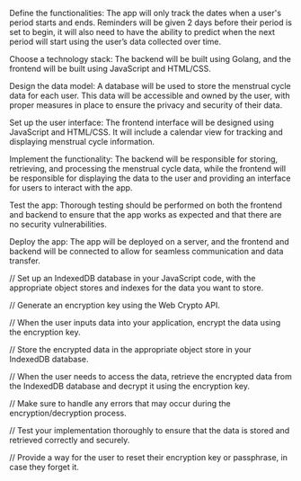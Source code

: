Define the functionalities: The app will only track the dates when a user's period starts and ends. Reminders will be given 2 days before their period is set to begin, it will also need to have the ability to predict when the next period will start using the user’s data collected over time.

Choose a technology stack: The backend will be built using Golang, and the frontend will be built using JavaScript and HTML/CSS.

Design the data model: A database will be used to store the menstrual cycle data for each user. This data will be accessible and owned by the user, with proper measures in place to ensure the privacy and security of their data.

Set up the user interface: The frontend interface will be designed using JavaScript and HTML/CSS. It will include a calendar view for tracking and displaying menstrual cycle information.

Implement the functionality: The backend will be responsible for storing, retrieving, and processing the menstrual cycle data, while the frontend will be responsible for displaying the data to the user and providing an interface for users to interact with the app.

Test the app: Thorough testing should be performed on both the frontend and backend to ensure that the app works as expected and that there are no security vulnerabilities.

Deploy the app: The app will be deployed on a server, and the frontend and backend will be connected to allow for seamless communication and data transfer.


// Set up an IndexedDB database in your JavaScript code, with the appropriate object stores and indexes for the data you want to store.

// Generate an encryption key using the Web Crypto API.

// When the user inputs data into your application, encrypt the data using the encryption key.

// Store the encrypted data in the appropriate object store in your IndexedDB database.

// When the user needs to access the data, retrieve the encrypted data from the IndexedDB database and decrypt it using the encryption key.

// Make sure to handle any errors that may occur during the encryption/decryption process.

// Test your implementation thoroughly to ensure that the data is stored and retrieved correctly and securely.

// Provide a way for the user to reset their encryption key or passphrase, in case they forget it.
